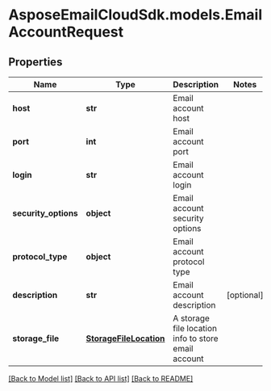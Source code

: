# AsposeEmailCloudSdk.models.EmailAccountRequest

## Properties
Name | Type | Description | Notes
------------ | ------------- | ------------- | -------------
**host** | **str** | Email account host | 
**port** | **int** | Email account port | 
**login** | **str** | Email account login | 
**security_options** | **object** | Email account security options | 
**protocol_type** | **object** | Email account protocol type | 
**description** | **str** | Email account description | [optional] 
**storage_file** | [**StorageFileLocation**](StorageFileLocation.md) | A storage file location info to store email account | 



[[Back to Model list]](README.md#documentation-for-models) [[Back to API list]](README.md#documentation-for-api-endpoints) [[Back to README]](README.md)


